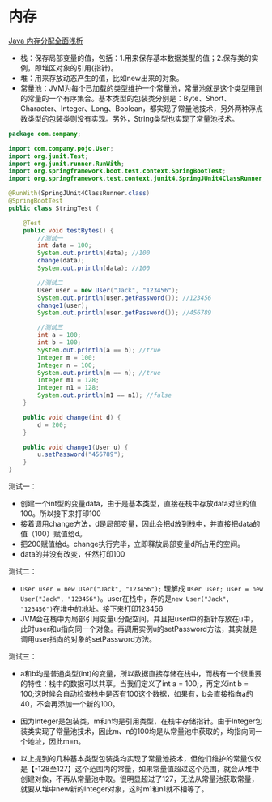 # 内存

[Java 内存分配全面浅析](https://blog.csdn.net/shimiso/article/details/8595564)

- 栈：保存局部变量的值，包括：1.用来保存基本数据类型的值；2.保存类的实例，即堆区对象的引用(指针)。
- 堆：用来存放动态产生的值，比如new出来的对象。
- 常量池：JVM为每个已加载的类型维护一个常量池，常量池就是这个类型用到的常量的一个有序集合。基本类型的包装类分别是：Byte、Short、Character、Integer、Long、Boolean，都实现了常量池技术，另外两种浮点数类型的包装类则没有实现。另外，String类型也实现了常量池技术。

```java
package com.company;

import com.company.pojo.User;
import org.junit.Test;
import org.junit.runner.RunWith;
import org.springframework.boot.test.context.SpringBootTest;
import org.springframework.test.context.junit4.SpringJUnit4ClassRunner;

@RunWith(SpringJUnit4ClassRunner.class)
@SpringBootTest
public class StringTest {

    @Test
    public void testBytes() {
        //测试一
        int data = 100;
        System.out.println(data); //100
        change(data);
        System.out.println(data); //100

        //测试二
        User user = new User("Jack", "123456");
        System.out.println(user.getPassword()); //123456
        change1(user);
        System.out.println(user.getPassword()); //456789

        //测试三
        int a = 100;
        int b = 100;
        System.out.println(a == b); //true
        Integer m = 100;
        Integer n = 100;
        System.out.println(m == n); //true
        Integer m1 = 128;
        Integer n1 = 128;
        System.out.println(m1 == n1); //false
    }

    public void change(int d) {
        d = 200;
    }

    public void change1(User u) {
        u.setPassword("456789");
    }
}
```

测试一：

- 创建一个int型的变量data，由于是基本类型，直接在栈中存放data对应的值100。所以接下来打印100
- 接着调用change方法，d是局部变量，因此会把d放到栈中，并直接把data的值（100）赋值给d。
- 把200赋值给d。change执行完毕，立即释放局部变量d所占用的空间。
- data的并没有改变，任然打印100

测试二：

- `User user = new User("Jack", "123456");` 理解成 `User user; user = new User("Jack", "123456")`。user在栈中，存的是`new User("Jack", "123456")`在堆中的地址。接下来打印123456
- JVM会在栈中为局部引用变量u分配空间，并且把user中的指针存放在u中，此时user和u指向同一个对象。再调用实例u的setPassword方法，其实就是调用user指向的对象的setPassword方法。

测试三：

- a和b均是普通类型(int)的变量，所以数据直接存储在栈中，而栈有一个很重要的特性：栈中的数据可以共享。当我们定义了int a = 100;，再定义int b = 100;这时候会自动检查栈中是否有100这个数据，如果有，b会直接指向a的40，不会再添加一个新的100。

- 因为Integer是包装类，m和n均是引用类型，在栈中存储指针。由于Integer包装类实现了常量池技术，因此m、n的100均是从常量池中获取的，均指向同一个地址，因此m=n。

- 以上提到的几种基本类型包装类均实现了常量池技术，但他们维护的常量仅仅是【-128至127】这个范围内的常量，如果常量值超过这个范围，就会从堆中创建对象，不再从常量池中取。很明显超过了127，无法从常量池获取常量，就要从堆中new新的Integer对象，这时m1和n1就不相等了。
